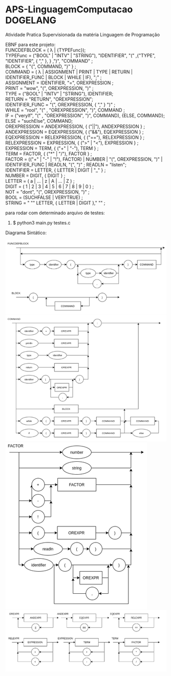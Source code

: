 # APS-LinguagemComputacao DOGELANG
Atividade Pratica Supervisionada da matéria Linguagem de Programação

EBNF para este projeto:  
FUNCDEFBLOCK = ( λ | {TYPEFunc});  
TYPEFunc = ("BOOL" | "INTV" | "STRING"), "IDENTIFIER", "(" ,{"TYPE", "IDENTIFIER", { "," }, } ,")", "COMMAND" ;  
BLOCK = { "{", COMMAND, "}" } ;  
COMMAND = ( λ | ASSIGNMENT | PRINT | TYPE | RETURN | IDENTIFIER_FUNC | BLOCK | WHILE | IF), ";" ;  
ASSIGNMENT = IDENTIFIER, "=", OREXPRESSION ;  
PRINT = "wow", "(", OREXPRESSION, ")" ;  
TYPE = ("BOOL" | "INTV" | "STRING"), IDENTIFIER;  
RETURN = "RETURN", "OREXPRESSION";  
IDENTIFIER_FUNC = "(", OREXPRESSION, { "," } ")" ;  
WHILE = "rool", "(" , "OREXPRESSION", ")", COMMAND ;  
IF = ("veryIf", "(" , "OREXPRESSION", ")", COMMAND), {ELSE, COMMAND};  
ELSE = "suchElse", COMMAND;   
OREXPRESSION = ANDEXPRESSION, { ("||"), ANDEXPRESSION } ;  
ANDEXPRESSION = EQEXPRESSION, { ("&&"), EQEXPRESSION } ;  
EQEXPRESSION = RELEXPRESSION, { ("=="), RELEXPRESSION } ;  
RELEXPRESSION = EXPRESSION, { (">" | "<"), EXPRESSION } ;  
EXPRESSION = TERM, { ("+" | "-"), TERM } ;  
TERM = FACTOR, { ("*" | "/"), FACTOR } ;  
FACTOR = (("+" | "-" | "!"), FACTOR) | NUMBER | "(", OREXPRESSION, ")" | IDENTIFIER_FUNC | READLN, "(", ")" ;
READLN = "listen";  
IDENTIFIER = LETTER, { LETTER | DIGIT | "_" } ;  
NUMBER = DIGIT, { DIGIT } ;  
LETTER = ( a | ... | z | A | ... | Z ) ;  
DIGIT = ( 1 | 2 | 3 | 4 | 5 | 6 | 7 | 8 | 9 | 0 ) ;  
NOT =  "dont", "(", OREXPRESSION, ")" ;  
BOOL = (SUCHFALSE | VERYTRUE) ;  
STRING = " "" LETTER, { LETTER | DIGIT }," "" ;  
 

 para rodar com determinado arquivo de testes:  

<ol>
<li>$ python3 main.py testes.c</li>
</ol>  
  
Diagrama Sintático:  
  
![diagrama](/diagrams/block.PNG)  
![diagrama](/diagrams/command.PNG)  
![diagrama](/diagrams/factor.PNG)  
![diagrama](/diagrams/binOP.PNG)  
